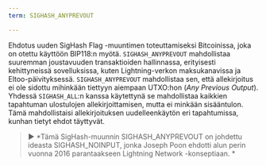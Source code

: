 ```yaml
---
term: SIGHASH_ANYPREVOUT

---
```

Ehdotus uuden SigHash Flag -muuntimen toteuttamiseksi Bitcoinissa, joka on otettu käyttöön BIP118:n myötä. `SIGHASH_ANYPREVOUT` mahdollistaa suuremman joustavuuden transaktioiden hallinnassa, erityisesti kehittyneissä sovelluksissa, kuten Lightning-verkon maksukanavissa ja Eltoo-päivityksessä. `SIGHASH_ANYPREVOUT` mahdollistaa sen, että allekirjoitus ei ole sidottu mihinkään tiettyyn aiempaan UTXO:hon (*Any Previous Output*). Yhdessä `SIGHASH_ALL`:n kanssa käytettynä se mahdollistaa kaikkien tapahtuman ulostulojen allekirjoittamisen, mutta ei minkään sisääntulon. Tämä mahdollistaisi allekirjoituksen uudelleenkäytön eri tapahtumissa, kunhan tietyt ehdot täyttyvät.

> ► *Tämä SigHash-muunnin SIGHASH_ANYPREVOUT on johdettu ideasta SIGHASH_NOINPUT, jonka Joseph Poon ehdotti alun perin vuonna 2016 parantaakseen Lightning Network -konseptiaan. *